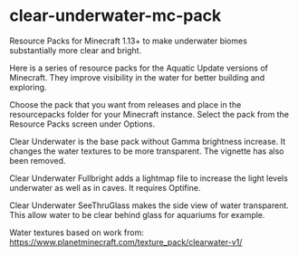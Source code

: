 # clear-underwater-mc-pack
Resource Packs for Minecraft 1.13+ to make underwater biomes substantially more clear and bright.

Here is a series of resource packs for the Aquatic Update versions of Minecraft. They improve visibility in the water  for better building and exploring.

Choose the pack that you want from releases and place in the resourcepacks folder for your Minecraft instance. Select the pack from the Resource Packs screen under Options.

Clear Underwater is the base pack without Gamma brightness increase. It changes the water textures to be more transparent. The vignette has also been removed.

Clear Underwater Fullbright adds a lightmap file to increase the light levels underwater as well as in caves. It requires Optifine.

Clear Underwater SeeThruGlass makes the side view of water transparent. This allow water to be clear behind glass for aquariums for example.


Water textures based on work from: https://www.planetminecraft.com/texture_pack/clearwater-v1/

